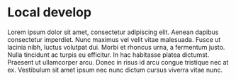 # Local develop

Lorem ipsum dolor sit amet, consectetur adipiscing elit. Aenean dapibus consectetur imperdiet. Nunc maximus vel velit vitae malesuada. Fusce ut lacinia nibh, luctus volutpat dui. Morbi et rhoncus urna, a fermentum justo. Nulla tincidunt ac turpis eu efficitur. In hac habitasse platea dictumst. Praesent ut ullamcorper arcu. Donec in risus id arcu congue tristique nec at ex. Vestibulum sit amet ipsum nec nunc dictum cursus viverra vitae nunc.


